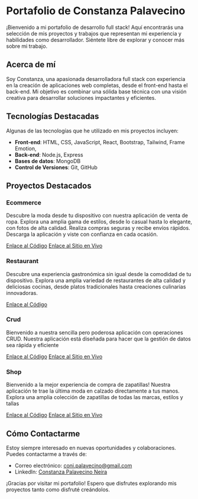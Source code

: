 # Portafolio de Constanza Palavecino

¡Bienvenido a mi portafolio de desarrollo full stack! Aquí encontrarás una selección de mis proyectos y trabajos que representan mi experiencia y habilidades como desarrollador. Siéntete libre de explorar y conocer más sobre mi trabajo.

## Acerca de mí

Soy Constanza, una apasionada desarrolladora full stack con experiencia en la creación de aplicaciones web completas, desde el front-end hasta el back-end. Mi objetivo es combinar una sólida base técnica con una visión creativa para desarrollar soluciones impactantes y eficientes.

## Tecnologías Destacadas

Algunas de las tecnologías que he utilizado en mis proyectos incluyen:

- **Front-end**: HTML, CSS, JavaScript, React, Bootstrap, Tailwind, Frame Emotion,
- **Back-end**: Node.js, Express
- **Bases de datos**: MongoDB
- **Control de Versiones**: Git, GitHub

## Proyectos Destacados

### Ecommerce

Descubre la moda desde tu dispositivo con nuestra aplicación de venta de ropa. Explora una amplia gama de estilos, desde lo casual hasta lo elegante, con fotos de alta calidad. Realiza compras seguras y recibe envíos rápidos. Descarga la aplicación y viste con confianza en cada ocasión.


[Enlace al Código](https://github.com/ConnaP/ecommerce-front)
[Enlace al Sitio en Vivo](https://sparkling-youtiao-0cfe9b.netlify.app/)

### Restaurant

Descubre una experiencia gastronómica sin igual desde la comodidad de tu dispositivo. Explora una amplia variedad de restaurantes de alta calidad y deliciosas cocinas, desde platos tradicionales hasta creaciones culinarias innovadoras.

[Enlace al Código](https://github.com/ConnaP/Proyecto-Restaurant-App)


### Crud

Bienvenido a nuestra sencilla pero poderosa aplicación con operaciones CRUD. Nuestra aplicación está diseñada para hacer que la gestión de datos sea rápida y eficiente


[Enlace al Código](https://connap.github.io/proyecto-crud/)
[Enlace al Sitio en Vivo](https://connap.github.io/proyecto-crud/)

### Shop

Bienvenido a la mejor experiencia de compra de zapatillas! Nuestra aplicación te trae la última moda en calzado directamente a tus manos. Explora una amplia colección de zapatillas de todas las marcas, estilos y tallas


[Enlace al Código](https://github.com/ConnaP/proyecto-pagina-web)
[Enlace al Sitio en Vivo](https://connap.github.io/proyecto-crud/)

## Cómo Contactarme

Estoy siempre interesado en nuevas oportunidades y colaboraciones. Puedes contactarme a través de:

- Correo electrónico: coni.palavecino@gmail.com
- LinkedIn: [Constanza Palavecino Neira](https://www.linkedin.com/in/constanza-andrea-palavecino-neira-50ba9413b)


¡Gracias por visitar mi portafolio! Espero que disfrutes explorando mis proyectos tanto como disfruté creándolos.

